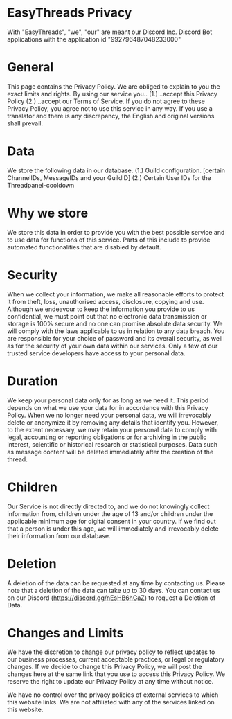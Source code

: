 # EasyThreads Privacy
With "EasyThreads", "we", "our" are meant our Discord Inc. Discord Bot applications with the application id "992796487048233000"

# General
This page contains the Privacy Policy. We are obliged to explain to you the exact limits and rights.
By using our service you..
(1.) ..accept this Privacy Policy
(2.) ..accept our Terms of Service.
If you do not agree to these Privacy Policy, you agree not to use this service in any way.
If you use a translator and there is any discrepancy, the English and original versions shall prevail.

# Data
We store the following data in our database.
(1.) Guild configuration. [certain ChannelIDs, MessageIDs and your GuildID]
(2.) Certain User IDs for the Threadpanel-cooldown

# Why we store
We store this data in order to provide you with the best possible service and to use data for functions of this service. 
Parts of this include to provide automated functionalities that are disabled by default.

# Security
When we collect your information, we make all reasonable efforts to protect it from theft, loss, unauthorised access, disclosure, copying and use. Although we endeavour to keep the information you provide to us confidential, we must point out that no electronic data transmission or storage is 100% secure and no one can promise absolute data security. We will comply with the laws applicable to us in relation to any data breach. You are responsible for your choice of password and its overall security, as well as for the security of your own data within our services.
Only a few of our trusted service developers have access to your personal data.

# Duration
We keep your personal data only for as long as we need it. This period depends on what we use your data for in accordance with this Privacy Policy. When we no longer need your personal data, we will irrevocably delete or anonymize it by removing any details that identify you. However, to the extent necessary, we may retain your personal data to comply with legal, accounting or reporting obligations or for archiving in the public interest, scientific or historical research or statistical purposes. Data such as message content will be deleted immediately after the creation of the thread.

# Children
Our Service is not directly directed to, and we do not knowingly collect information from, children under the age of 13 and/or children under the applicable minimum age for digital consent in your country.
If we find out that a person is under this age, we will immediately and irrevocably delete their information from our database.

# Deletion
A deletion of the data can be requested at any time by contacting us. Please note that a deletion of the data can take up to 30 days.
You can contact us on our Discord (https://discord.gg/nEsHB6hGaZ) to request a Deletion of Data.

# Changes and Limits 
We have the discretion to change our privacy policy to reflect updates to our business processes, current acceptable practices, or legal or regulatory changes. If we decide to change this Privacy Policy, we will post the changes here at the same link that you use to access this Privacy Policy. We reserve the right to update our Privacy Policy at any time without notice.

We have no control over the privacy policies of external services to which this website links.
We are not affiliated with any of the services linked on this website.
